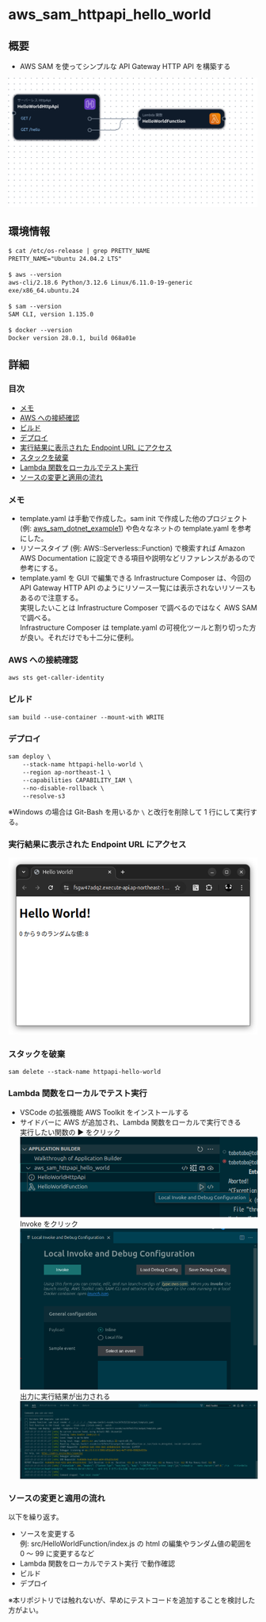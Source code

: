 # aws_sam_httpapi_hello_world

## 概要
* AWS SAM を使ってシンプルな API Gateway HTTP API を構築する

![alt text](docs/images/infrastructure-composer-template.yaml.png)

## 環境情報
```
$ cat /etc/os-release | grep PRETTY_NAME
PRETTY_NAME="Ubuntu 24.04.2 LTS"

$ aws --version
aws-cli/2.18.6 Python/3.12.6 Linux/6.11.0-19-generic exe/x86_64.ubuntu.24

$ sam --version
SAM CLI, version 1.135.0

$ docker --version
Docker version 28.0.1, build 068a01e
```

## 詳細

### 目次
* [メモ](#メモ)
* [AWS への接続確認](#aws-への接続確認)
* [ビルド](#ビルド)
* [デプロイ](#デプロイ)
* [実行結果に表示された Endpoint URL にアクセス](#実行結果に表示された-endpoint-url-にアクセス)
* [スタックを破棄](#スタックを破棄)
* [Lambda 関数をローカルでテスト実行](#lambda-関数をローカルでテスト実行)
* [ソースの変更と適用の流れ](#ソースの変更と適用の流れ)

### メモ
* template.yaml は手動で作成した。sam init で作成した他のプロジェクト (例: [aws_sam_dotnet_example1](https://github.com/Tobotobo/aws_sam_dotnet_example1)) や色々なネットの template.yaml を参考にした。
* リソースタイプ (例: AWS::Serverless::Function) で検索すれば Amazon AWS Documentation に設定できる項目や説明などリファレンスがあるので参考にする。
* template.yaml を GUI で編集できる Infrastructure Composer は、今回の API Gateway HTTP API のようにリソース一覧には表示されないリソースもあるので注意する。  
  実現したいことは Infrastructure Composer で調べるのではなく AWS SAM で調べる。  
  Infrastructure Composer は template.yaml の可視化ツールと割り切った方が良い。それだけでも十二分に便利。

### AWS への接続確認
```
aws sts get-caller-identity
```

### ビルド
```
sam build --use-container --mount-with WRITE
```

### デプロイ
```
sam deploy \
    --stack-name httpapi-hello-world \
    --region ap-northeast-1 \
    --capabilities CAPABILITY_IAM \
    --no-disable-rollback \
    --resolve-s3
```
※Windows の場合は Git-Bash を用いるか `\` と改行を削除して 1 行にして実行する。

### 実行結果に表示された Endpoint URL にアクセス
![alt text](docs/images/image.png)

### スタックを破棄
```
sam delete --stack-name httpapi-hello-world
```

### Lambda 関数をローカルでテスト実行
* VSCode の拡張機能 AWS Toolkit をインストールする
* サイドバーに AWS が追加され、Lambda 関数をローカルで実行できる  
    実行したい関数の ▶ をクリック  
    ![alt text](docs/images/image-1.png)  
    Invoke をクリック  
    ![alt text](docs/images/image-2.png)  
    出力に実行結果が出力される
    ![alt text](docs/images/image-3.png)

### ソースの変更と適用の流れ
以下を繰り返す。
* ソースを変更する  
  例: src/HelloWorldFunction/index.js の html の編集やランダム値の範囲を 0 〜 99 に変更するなど
* Lambda 関数をローカルでテスト実行 で動作確認
* ビルド
* デプロイ

※本リポジトリでは触れないが、早めにテストコードを追加することを検討した方がよい。